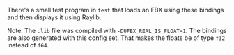 There's a small test program in `test` that loads an FBX using these bindings and then displays it using Raylib.

Note: The `.lib` file was compiled with `-DUFBX_REAL_IS_FLOAT=1`. The bindings are also generated with this config set. That makes the floats be of type `f32` instead of `f64`.
